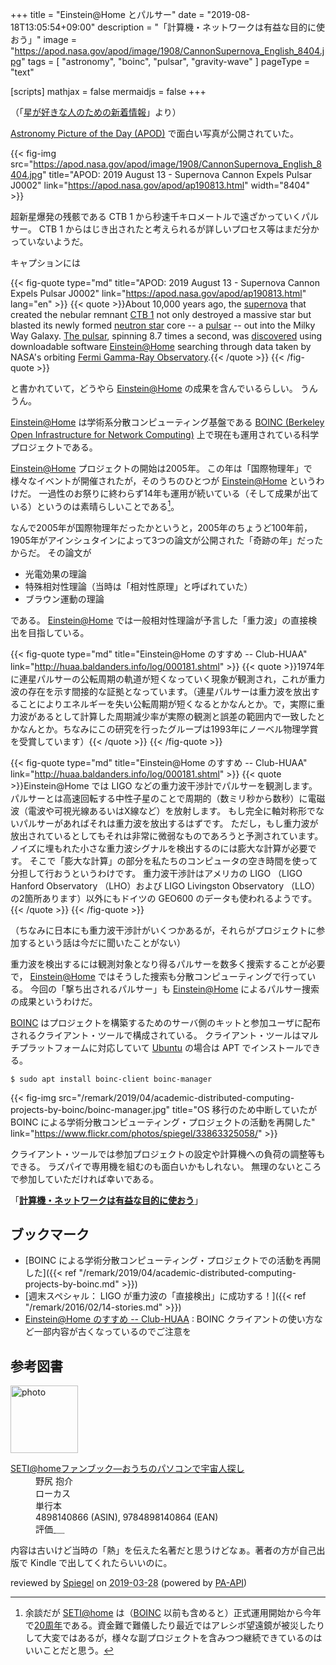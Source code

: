 +++
title = "Einstein@Home とパルサー"
date =  "2019-08-18T13:05:54+09:00"
description = "「計算機・ネットワークは有益な目的に使おう」"
image = "https://apod.nasa.gov/apod/image/1908/CannonSupernova_English_8404.jpg"
tags = [ "astronomy", "boinc", "pulsar", "gravity-wave" ]
pageType = "text"

[scripts]
  mathjax = false
  mermaidjs = false
+++

（「[星が好きな人のための新着情報](https://news.local-group.jp/20190815.html#p07)」より）

[Astronomy Picture of the Day (APOD)](https://apod.nasa.gov/) で面白い写真が公開されていた。

{{< fig-img src="https://apod.nasa.gov/apod/image/1908/CannonSupernova_English_8404.jpg" title="APOD: 2019 August 13 - Supernova Cannon Expels Pulsar J0002" link="https://apod.nasa.gov/apod/ap190813.html" width="8404" >}}

超新星爆発の残骸である CTB 1 から秒速千キロメートルで遠ざかっていくパルサー。
CTB 1 からはじき出されたと考えられるが詳しいプロセス等はまだ分かっていないようだ。

キャプションには

{{< fig-quote type="md" title="APOD: 2019 August 13 - Supernova Cannon Expels Pulsar J0002" link="https://apod.nasa.gov/apod/ap190813.html" lang="en" >}}
{{< quote >}}About 10,000 years ago, the [supernova](https://www.nasa.gov/subject/7226/supernova/) that created the nebular remnant [CTB 1](https://astrodonimaging.com/gallery/ctb-1-supernova-remnant/) not only destroyed a massive star but blasted its newly formed [neutron star](https://svs.gsfc.nasa.gov/12605) core -- a [pulsar](https://apod.nasa.gov/apod/ap090709.html) -- out into the Milky Way Galaxy. [The pulsar](https://public.nrao.edu/news/cannonball-pulsar/), spinning 8.7 times a second, was [discovered](https://ui.adsabs.harvard.edu/abs/2019ApJ...876L..17S/abstract) using downloadable software [Einstein@Home](https://einsteinathome.org/) searching through data taken by NASA's orbiting [Fermi Gamma-Ray Observatory](https://en.wikipedia.org/wiki/Fermi_Gamma-ray_Space_Telescope).{{< /quote >}}
{{< /fig-quote >}}

と書かれていて，どうやら [Einstein@Home] の成果を含んでいるらしい。
うんうん。

[Einstein@Home] は学術系分散コンピューティング基盤である [BOINC (Berkeley Open Infrastructure for Network Computing)](https://boinc.berkeley.edu/) 上で現在も運用されている科学プロジェクトである。

[Einstein@Home] プロジェクトの開始は2005年。
この年は「国際物理年」で様々なイベントが開催されたが，そのうちのひとつが [Einstein@Home] というわけだ。
一過性のお祭りに終わらず14年も運用が続いている（そして成果が出ている）というのは素晴らしいことである[^sah1]。

[^sah1]: 余談だが [SETI@home] は（[BOINC] 以前も含めると）正式運用開始から今年で[20周年](https://www.theringer.com/tech/2019/5/24/18637942/seti-home-aliens-citizen-science-extraterrestrial-life-20th-anniversary "SETI@home, the Alien-Hunting Project for the Nonscientist, Turns 20 - The Ringer")である。資金難で難儀したり最近ではアレシボ望遠鏡が被災したりして大変ではあるが，様々な副プロジェクトを含みつつ継続できているのはいいことだと思う。

なんで2005年が国際物理年だったかというと，2005年のちょうど100年前，1905年がアインシュタインによって3つの論文が公開された「奇跡の年」だったからだ。
その論文が

- 光電効果の理論
- 特殊相対性理論（当時は「相対性原理」と呼ばれていた）
- ブラウン運動の理論

である。
[Einstein@Home] では一般相対性理論が予言した「重力波」の直接検出を目指している。

{{< fig-quote type="md" title="Einstein@Home のすすめ -- Club-HUAA" link="http://huaa.baldanders.info/log/000181.shtml" >}}
{{< quote >}}1974年に連星パルサーの公転周期の軌道が短くなっていく現象が観測され，これが重力波の存在を示す間接的な証拠となっています。（連星パルサーは重力波を放出することによりエネルギーを失い公転周期が短くなるとかなんとか。で，実際に重力波があるとして計算した周期減少率が実際の観測と誤差の範囲内で一致したとかなんとか。ちなみにこの研究を行ったグループは1993年にノーベル物理学賞を受賞しています）{{< /quote >}}
{{< /fig-quote >}}

{{< fig-quote type="md" title="Einstein@Home のすすめ -- Club-HUAA" link="http://huaa.baldanders.info/log/000181.shtml" >}}
{{< quote >}}Einstein@Home では LIGO などの重力波干渉計でパルサーを観測します。
パルサーとは高速回転する中性子星のことで周期的（数ミリ秒から数秒）に電磁波（電波や可視光線あるいはX線など）を放射します。
もし完全に軸対称形でないパルサーがあればそれは重力波を放出するはずです。
ただし，もし重力波が放出されているとしてもそれは非常に微弱なものであろうと予測されています。
ノイズに埋もれた小さな重力波シグナルを検出するのには膨大な計算が必要です。
そこで「膨大な計算」の部分を私たちのコンピュータの空き時間を使って分担して行おうというわけです。
重力波干渉計はアメリカの LIGO （LIGO Hanford Observatory （LHO）および LIGO Livingston Observatory （LLO）の2箇所あります）以外にもドイツの GEO600 のデータも使われるようです。{{< /quote >}}
{{< /fig-quote >}}

（ちなみに日本にも重力波干渉計がいくつかあるが，それらがプロジェクトに参加するという話は今だに聞いたことがない）

重力波を検出するには観測対象となり得るパルサーを数多く捜索することが必要で， [Einstein@Home] ではそうした捜索も分散コンピューティングで行っている。
今回の「撃ち出されるパルサー」も [Einstein@Home] によるパルサー捜索の成果というわけだ。

[BOINC] はプロジェクトを構築するためのサーバ側のキットと参加ユーザに配布されるクライアント・ツールで構成されている。
クライアント・ツールはマルチプラットフォームに対応していて [Ubuntu] の場合は APT でインストールできる。

```text
$ sudo apt install boinc-client boinc-manager
```

{{< fig-img src="/remark/2019/04/academic-distributed-computing-projects-by-boinc/boinc-manager.jpg" title="OS 移行のため中断していたが BOINC による学術分散コンピューティング・プロジェクトの活動を再開した" link="https://www.flickr.com/photos/spiegel/33863325058/" >}}

クライアント・ツールでは参加プロジェクトの設定や計算機への負荷の調整等もできる。
ラズパイで専用機を組むのも面白いかもしれない。
無理のないところで参加していただければ幸いである。

「[**計算機・ネットワークは有益な目的に使おう**](https://baldanders.info/blog/000581/)」

## ブックマーク

- [BOINC による学術分散コンピューティング・プロジェクトでの活動を再開した]({{< ref "/remark/2019/04/academic-distributed-computing-projects-by-boinc.md" >}})
- [週末スペシャル： LIGO が重力波の「直接検出」に成功する！]({{< ref "/remark/2016/02/14-stories.md" >}})
- [Einstein@Home のすすめ -- Club-HUAA](http://huaa.baldanders.info/log/000181.shtml) : BOINC クライアントの使い方など一部内容が古くなっているのでご注意を

[APOD]: https://apod.nasa.gov/ "Astronomy Picture of the Day"
[Einstein@Home]: https://einsteinathome.org/
[SETI@home]: https://setiathome.berkeley.edu/
[BOINC]: https://boinc.berkeley.edu/
[Ubuntu]: https://www.ubuntu.com/ "The leading operating system for PCs, IoT devices, servers and the cloud | Ubuntu"

## 参考図書

<div class="hreview">
  <div class="photo"><a class="item url" href="https://www.amazon.co.jp/SETI-home%E3%83%95%E3%82%A1%E3%83%B3%E3%83%96%E3%83%83%E3%82%AF%E2%80%95%E3%81%8A%E3%81%86%E3%81%A1%E3%81%AE%E3%83%91%E3%82%BD%E3%82%B3%E3%83%B3%E3%81%A7%E5%AE%87%E5%AE%99%E4%BA%BA%E6%8E%A2%E3%81%97-%E9%87%8E%E5%B0%BB-%E6%8A%B1%E4%BB%8B/dp/4898140866?SubscriptionId=AKIAJYVUJ3DMTLAECTHA&tag=baldandersinf-22&linkCode=xm2&camp=2025&creative=165953&creativeASIN=4898140866"><img src="https://images-fe.ssl-images-amazon.com/images/I/51A74XV7MDL._SL160_.jpg" width="108" alt="photo"></a></div>
  <dl class="fn">
    <dt><a href="https://www.amazon.co.jp/SETI-home%E3%83%95%E3%82%A1%E3%83%B3%E3%83%96%E3%83%83%E3%82%AF%E2%80%95%E3%81%8A%E3%81%86%E3%81%A1%E3%81%AE%E3%83%91%E3%82%BD%E3%82%B3%E3%83%B3%E3%81%A7%E5%AE%87%E5%AE%99%E4%BA%BA%E6%8E%A2%E3%81%97-%E9%87%8E%E5%B0%BB-%E6%8A%B1%E4%BB%8B/dp/4898140866?SubscriptionId=AKIAJYVUJ3DMTLAECTHA&tag=baldandersinf-22&linkCode=xm2&camp=2025&creative=165953&creativeASIN=4898140866">SETI@homeファンブック―おうちのパソコンで宇宙人探し</a></dt>
    <dd>野尻 抱介</dd>
    <dd>ローカス</dd>
    <dd>単行本</dd>
    <dd>4898140866 (ASIN), 9784898140864 (EAN)</dd>
    <dd>評価<abbr class="rating fa-sm" title="4">&nbsp;<i class="fas fa-star"></i>&nbsp;<i class="fas fa-star"></i>&nbsp;<i class="fas fa-star"></i>&nbsp;<i class="fas fa-star"></i>&nbsp;<i class="far fa-star"></i></abbr></dd>
  </dl>
  <p class="description">内容は古いけど当時の「熱」を伝えた名著だと思うけどなぁ。著者の方が自己出版で Kindle で出してくれたらいいのに。</p>
  <p class="powered-by">reviewed by <a href='#maker' class='reviewer'>Spiegel</a> on <abbr class="dtreviewed" title="2019-03-28">2019-03-28</abbr> (powered by <a href="https://affiliate.amazon.co.jp/assoc_credentials/home">PA-API</a>)</p>
</div>
